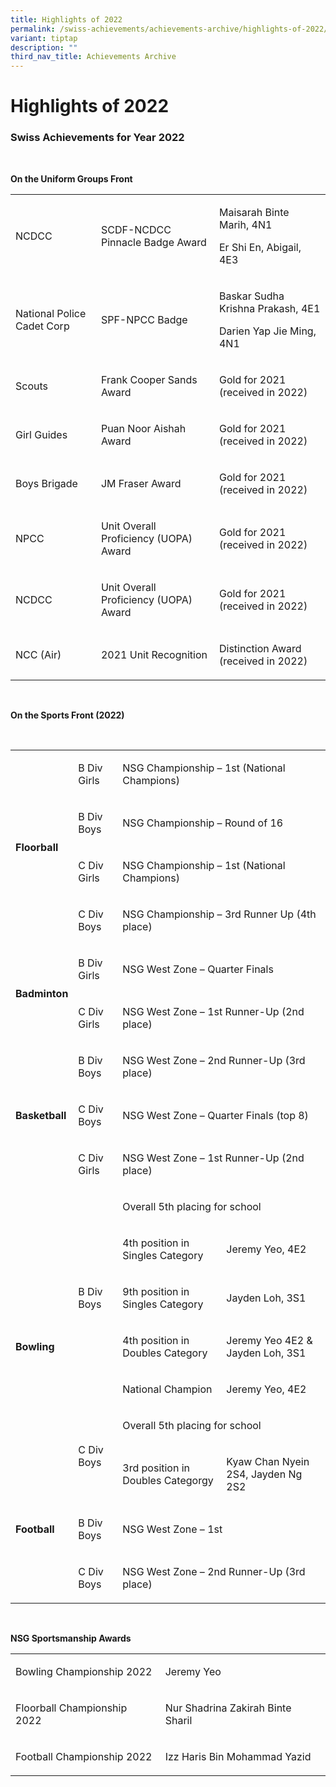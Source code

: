 ```yaml
---
title: Highlights of 2022
permalink: /swiss-achievements/achievements-archive/highlights-of-2022/
variant: tiptap
description: ""
third_nav_title: Achievements Archive
---
```

<h1>Highlights of 2022</h1><h3>Swiss Achievements for Year 2022</h3><p>&nbsp;</p><p><strong>On the Uniform Groups Front&nbsp;</strong></p><table><tbody><tr><td rowspan="1" colspan="1"><p>NCDCC</p></td><td rowspan="1" colspan="1"><p>SCDF-NCDCC Pinnacle Badge Award</p></td><td rowspan="1" colspan="1"><p>Maisarah Binte Marih, 4N1</p><p>Er Shi En, Abigail, 4E3</p></td></tr><tr><td rowspan="1" colspan="1"><p>National Police Cadet Corp</p></td><td rowspan="1" colspan="1"><p>SPF-NPCC Badge</p></td><td rowspan="1" colspan="1"><p>Baskar Sudha Krishna Prakash, 4E1</p><p>Darien Yap Jie Ming, 4N1</p></td></tr><tr><td rowspan="1" colspan="1"><p>Scouts</p></td><td rowspan="1" colspan="1"><p>Frank Cooper Sands Award</p></td><td rowspan="1" colspan="1"><p>Gold for 2021 (received in 2022)</p></td></tr><tr><td rowspan="1" colspan="1"><p>Girl Guides</p></td><td rowspan="1" colspan="1"><p>Puan Noor Aishah Award</p></td><td rowspan="1" colspan="1"><p>Gold for 2021 (received in 2022)</p></td></tr><tr><td rowspan="1" colspan="1"><p>Boys Brigade</p></td><td rowspan="1" colspan="1"><p>JM Fraser Award</p></td><td rowspan="1" colspan="1"><p>Gold for 2021 (received in 2022)</p></td></tr><tr><td rowspan="1" colspan="1"><p>NPCC</p></td><td rowspan="1" colspan="1"><p>Unit Overall Proficiency (UOPA) Award</p></td><td rowspan="1" colspan="1"><p>Gold for 2021 (received in 2022)</p></td></tr><tr><td rowspan="1" colspan="1"><p>NCDCC</p></td><td rowspan="1" colspan="1"><p>Unit Overall Proficiency (UOPA) Award</p></td><td rowspan="1" colspan="1"><p>Gold for 2021 (received in 2022)</p></td></tr><tr><td rowspan="1" colspan="1"><p>NCC (Air)</p></td><td rowspan="1" colspan="1"><p>2021 Unit Recognition</p></td><td rowspan="1" colspan="1"><p>Distinction Award (received in 2022)</p></td></tr></tbody></table><p>&nbsp;</p><p><strong>On the Sports Front (2022)</strong></p><p><strong>&nbsp;</strong></p><table><tbody><tr><td rowspan="4" colspan="1"><p><strong>Floorball</strong></p></td><td rowspan="1" colspan="1"><p>B Div Girls</p></td><td rowspan="1" colspan="2"><p>NSG Championship – 1st (National Champions)</p></td></tr><tr><td rowspan="1" colspan="1"><p>B Div Boys</p></td><td rowspan="1" colspan="2"><p>NSG Championship – Round of 16</p></td></tr><tr><td rowspan="1" colspan="1"><p>C Div Girls</p></td><td rowspan="1" colspan="2"><p>NSG Championship – 1st (National Champions)</p></td></tr><tr><td rowspan="1" colspan="1"><p>C Div Boys</p></td><td rowspan="1" colspan="2"><p>NSG Championship – 3rd Runner Up (4th place)</p></td></tr><tr><td rowspan="2" colspan="1"><p><strong>Badminton</strong></p></td><td rowspan="1" colspan="1"><p>B Div Girls</p></td><td rowspan="1" colspan="2"><p>NSG West Zone – Quarter Finals</p></td></tr><tr><td rowspan="1" colspan="1"><p>C Div Girls</p></td><td rowspan="1" colspan="2"><p>NSG West Zone – 1st Runner-Up (2nd place)</p></td></tr><tr><td rowspan="3" colspan="1"><p><strong>Basketball</strong></p></td><td rowspan="1" colspan="1"><p>B Div Boys</p></td><td rowspan="1" colspan="2"><p>NSG West Zone – 2nd Runner-Up (3rd place)</p></td></tr><tr><td rowspan="1" colspan="1"><p>C Div Boys</p></td><td rowspan="1" colspan="2"><p>NSG West Zone – Quarter Finals (top 8)</p></td></tr><tr><td rowspan="1" colspan="1"><p>C Div Girls</p></td><td rowspan="1" colspan="2"><p>NSG West Zone – 1st Runner-Up (2nd place)</p></td></tr><tr><td rowspan="7" colspan="1"><p><strong>Bowling</strong></p></td><td rowspan="5" colspan="1"><p>B Div Boys</p></td><td rowspan="1" colspan="2"><p>Overall 5th placing for school</p></td></tr><tr><td rowspan="1" colspan="1"><p>4th position in Singles Category</p></td><td rowspan="1" colspan="1"><p>Jeremy Yeo, 4E2</p></td></tr><tr><td rowspan="1" colspan="1"><p>9th position in Singles Category</p></td><td rowspan="1" colspan="1"><p>Jayden Loh, 3S1</p></td></tr><tr><td rowspan="1" colspan="1"><p>4th position in Doubles Category</p></td><td rowspan="1" colspan="1"><p>Jeremy Yeo 4E2 &amp; Jayden Loh, 3S1</p></td></tr><tr><td rowspan="1" colspan="1"><p>National Champion</p></td><td rowspan="1" colspan="1"><p>Jeremy Yeo, 4E2</p></td></tr><tr><td rowspan="2" colspan="1"><p>C Div Boys</p></td><td rowspan="1" colspan="2"><p>Overall 5th placing for school</p></td></tr><tr><td rowspan="1" colspan="1"><p>3rd position in Doubles Categorgy</p></td><td rowspan="1" colspan="1"><p>Kyaw Chan Nyein 2S4, Jayden Ng 2S2</p></td></tr><tr><td rowspan="1" colspan="1"><p><strong>Football</strong></p></td><td rowspan="1" colspan="1"><p>B Div Boys</p></td><td rowspan="1" colspan="2"><p>NSG West Zone – 1st</p></td></tr><tr><td rowspan="1" colspan="1"><p><strong>&nbsp;</strong></p></td><td rowspan="1" colspan="1"><p>C Div Boys</p></td><td rowspan="1" colspan="2"><p>NSG West Zone – 2nd Runner-Up (3rd place)</p></td></tr></tbody></table><p><strong>&nbsp;</strong></p><p><strong>NSG Sportsmanship Awards</strong></p><table><tbody><tr><td rowspan="1" colspan="1"><p>Bowling Championship 2022</p></td><td rowspan="1" colspan="1"><p>Jeremy Yeo</p></td></tr><tr><td rowspan="1" colspan="1"><p>Floorball Championship 2022</p></td><td rowspan="1" colspan="1"><p>Nur Shadrina Zakirah Binte Sharil</p></td></tr><tr><td rowspan="1" colspan="1"><p>Football Championship 2022</p></td><td rowspan="1" colspan="1"><p>Izz Haris Bin Mohammad Yazid</p></td></tr></tbody></table><p>&nbsp;</p>